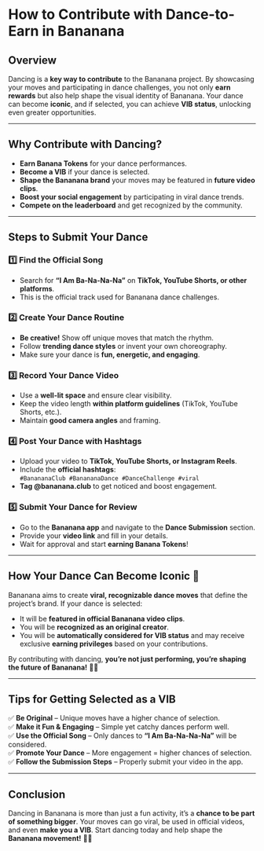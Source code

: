 # How to Contribute with Dance-to-Earn in Bananana

## Overview
Dancing is a **key way to contribute** to the Bananana project. By showcasing your moves and participating in dance challenges, you not only **earn rewards** but also help shape the visual identity of Bananana. Your dance can become **iconic**, and if selected, you can achieve **VIB status**, unlocking even greater opportunities.

---

## Why Contribute with Dancing?
- **Earn Banana Tokens** for your dance performances.
- **Become a VIB** if your dance is selected.
- **Shape the Bananana brand** your moves may be featured in **future video clips**.
- **Boost your social engagement** by participating in viral dance trends.
- **Compete on the leaderboard** and get recognized by the community.

---

## Steps to Submit Your Dance
### 1️⃣ **Find the Official Song**
- Search for **“I Am Ba-Na-Na-Na”** on **TikTok, YouTube Shorts, or other platforms**.
- This is the official track used for Bananana dance challenges.

### 2️⃣ **Create Your Dance Routine**
- **Be creative!** Show off unique moves that match the rhythm.
- Follow **trending dance styles** or invent your own choreography.
- Make sure your dance is **fun, energetic, and engaging**.

### 3️⃣ **Record Your Dance Video**
- Use a **well-lit space** and ensure clear visibility.
- Keep the video length **within platform guidelines** (TikTok, YouTube Shorts, etc.).
- Maintain **good camera angles** and framing.

### 4️⃣ **Post Your Dance with Hashtags**
- Upload your video to **TikTok, YouTube Shorts, or Instagram Reels**.
- Include the **official hashtags**:  
  `#BanananaClub #BanananaDance #DanceChallenge #viral`
- **Tag @bananana.club** to get noticed and boost engagement.

### 5️⃣ **Submit Your Dance for Review**
- Go to the **Bananana app** and navigate to the **Dance Submission** section.
- Provide your **video link** and fill in your details.
- Wait for approval and start **earning Banana Tokens**!

---

## How Your Dance Can Become Iconic 🎥
Bananana aims to create **viral, recognizable dance moves** that define the project’s brand. If your dance is selected:
- It will be **featured in official Bananana video clips**.
- You will be **recognized as an original creator**.
- You will be **automatically considered for VIB status** and may receive exclusive **earning privileges** based on your contributions.

By contributing with dancing, **you’re not just performing, you’re shaping the future of Bananana!** 🚀🍌

---

## Tips for Getting Selected as a VIB
✅ **Be Original** – Unique moves have a higher chance of selection.  
✅ **Make it Fun & Engaging** – Simple yet catchy dances perform well.  
✅ **Use the Official Song** – Only dances to **“I Am Ba-Na-Na-Na”** will be considered.  
✅ **Promote Your Dance** – More engagement = higher chances of selection.  
✅ **Follow the Submission Steps** – Properly submit your video in the app.

---

## Conclusion
Dancing in Bananana is more than just a fun activity, it’s a **chance to be part of something bigger**. Your moves can go viral, be used in official videos, and even **make you a VIB**. Start dancing today and help shape the **Bananana movement!** 🍌🔥
